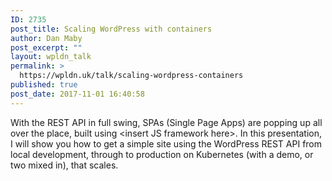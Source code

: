 ```yaml
---
ID: 2735
post_title: Scaling WordPress with containers
author: Dan Maby
post_excerpt: ""
layout: wpldn_talk
permalink: >
  https://wpldn.uk/talk/scaling-wordpress-containers
published: true
post_date: 2017-11-01 16:40:58
---
```

With the REST API in full swing, SPAs (Single Page Apps) are popping up all over the place, built using &lt;insert JS framework here&gt;. In this presentation, I will show you how to get a simple site using the WordPress REST API from local development, through to production on Kubernetes (with a demo, or two mixed in), that scales.